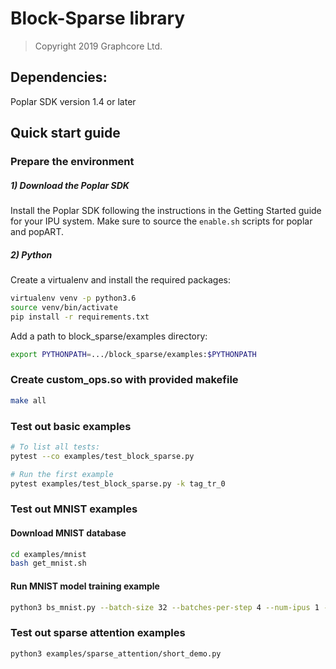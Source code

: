 # Block-Sparse library

> Copyright 2019 Graphcore Ltd.

## Dependencies:

Poplar SDK version 1.4 or later

## Quick start guide

### Prepare the environment

##### 1) Download the Poplar SDK

  Install the Poplar SDK following the instructions in the Getting Started guide for your IPU system. Make sure to source the `enable.sh`
  scripts for poplar and popART.

##### 2) Python

Create a virtualenv and install the required packages:

```bash
virtualenv venv -p python3.6
source venv/bin/activate
pip install -r requirements.txt
```

Add a path to block_sparse/examples directory:
```bash
export PYTHONPATH=.../block_sparse/examples:$PYTHONPATH
```

### Create custom_ops.so with provided makefile
```bash
make all
```

### Test out basic examples
```bash
# To list all tests:
pytest --co examples/test_block_sparse.py

# Run the first example
pytest examples/test_block_sparse.py -k tag_tr_0
```

### Test out MNIST examples
#### Download MNIST database
```bash
cd examples/mnist
bash get_mnist.sh
```
#### Run MNIST model training example
```bash
python3 bs_mnist.py --batch-size 32 --batches-per-step 4 --num-ipus 1 --hidden-size 16 --sparsity-level 0.7 ./data
```

### Test out sparse attention examples
```
python3 examples/sparse_attention/short_demo.py 
```
